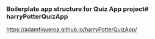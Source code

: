 ### Boilerplate app structure for Quiz App project# harryPotterQuizApp

https://adamfigueroa.github.io/harryPotterQuizApp/
